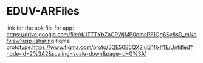 # EDUV-ARFiles
link for the apk file for app: https://drive.google.com/file/d/1TTTYbZaCPWjMP0pmsPF1Og6Sy8sD_mNo/view?usp=sharing
figma prototype:https://www.figma.com/proto/5QE50B5QX2iu5j1flxIf1E/Untitled?node-id=2%3A2&scaling=scale-down&page-id=0%3A1
